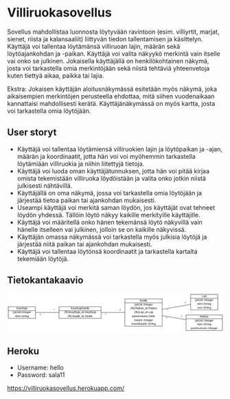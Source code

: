 # Villiruokasovellus
Sovellus mahdollistaa luonnosta löytyvään ravintoon (esim. villiyrtit, marjat, sienet, riista ja kalansaaliit) liittyvän tiedon tallentamisen ja käsittelyn. Käyttäjä voi tallentaa löytämänsä villiruoan lajin, määrän sekä löytöajankohdan ja -paikan. Käyttäjä voi valita näkyykö merkintä vain itselle vai onko se julkinen. Jokaisella käyttäjällä on henkilökohtainen näkymä, josta voi tarkastella omia merkintöjään sekä niistä tehtäviä yhteenvetoja kuten tiettyä aikaa, paikka tai lajia. 

Ekstra:
Jokaisen käyttäjän aloitusnäkymässä esitetään myös näkymä, joka aikaisempien merkintöjen perusteella ehdottaa, mitä siihen vuodenaikaan kannattaisi mahdollisesti kerätä.
Käyttäjänäkymässä on myös kartta, josta voi tarkastella omia löytöjään.

## User storyt
* Käyttäjä voi tallentaa löytämiensä villiruokien lajin ja löytöpaikan ja -ajan, määrän ja koordinaatit, jotta hän voi voi myöhemmin tarkastella löytämiään villiruokia ja niihin liitettyjä tietoja. 
* Käyttäjä voi luoda oman käyttäjätunnuksen, jotta hän voi pitää kirjaa omista tekemistään villiruoka löydöistään ja valita onko jotkin niistä julkisesti nähtävillä.
* Käyttäjällä on oma näkymä, jossa voi tarkastella omia löytöjään ja järjestää tietoa paikan tai ajankohdan mukaisesti.
* Useampi käyttäjä voi merkitä saman löydön, jos käyttäjät ovat tehneet löydön yhdessä. Tällöin löytö näkyy kaikille merkityille käyttäjille.
* Käyttäjä voi määritellä onko hänen tekemänsä löytö näkyvillä vain hänelle itselleen vai julkinen, jolloin se on kaikille näkyvissä. 
* Käyttäjän omassa näkymässä voi tarkastella myös julkisia löytöjä ja järjestää niitä paikan tai ajankohdan mukaisesti.
* Käyttäjä voi tallentaa löytönsä koordinaatit ja tarkastella kartalta tekemiään löytöjä.




## Tietokantakaavio
![tietokantakaavio](https://github.com/tumajote/Villiruokasovellus/blob/master/documentation/Tietokantakaavio.png)

## Heroku

* Username: hello
* Password: sala11

https://villiruokasovellus.herokuapp.com/

